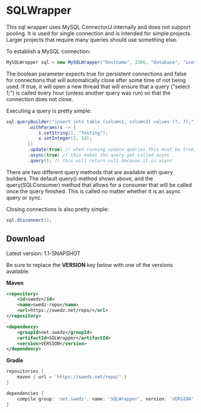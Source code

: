 # SQLWrapper

This sql wrapper uses MySQL Connector/J internally and does not support pooling. It is used for single connection and is intended for simple projects. Larger projects that require many queries should use something else.

To establish a MySQL connection:
```java
MySQLWrapper sql = new MySQLWrapper("hostname", 3306, "database", "username", "password", true).connect();
```
The boolean parameter expects true for persistent connections and false for connections that will automatically close after some time of not being used. If true, it will open a new thread that will ensure that a query ("select 1;") is called every hour (unless another query was run) so that the connection does not close.

Executing a query is pretty simple:
```java
sql.queryBuilder("insert into table (column1, column2) values (?, ?);")
        .withParams(s -> {
            s.setString(1, "Testing");
            s.setInteger(2, 10);
        })
        .update(true) // when running update queries this must be true, but for queries like SELECT it will expect false
        .async(true) // this makes the query get called async
        .query(); // this will return null because it is async
```
There are two different query methods that are available with query builders. The default query() method shown above, and the query(SQLConsumer) method that allows for a consumer that will be called once the query finished. This is called no matter whether it is an async query or sync.

Closing connections is also pretty simple:
```java
sql.disconnect();
```

## Download

Latest version: 1.1-SNAPSHOT

Be sure to replace the **VERSION** key below with one of the versions available.

**Maven**

```xml
<repository>
    <id>swedz</id>
    <name>swedz-repo</name>
    <url>https://swedz.net/repo/</url>
</repository>
```

```xml
<dependency>
    <groupId>net.swedz</groupId>
    <artifactId>SQLWrapper</artifactId>
    <version>VERSION</version>
</dependency>
```

**Gradle**

```groovy
repositories {
    maven { url = 'https://swedz.net/repo/' }
}
```

```groovy
dependencies {
    compile group: 'net.swedz', name: 'SQLWrapper', version: 'VERSION'
}
```